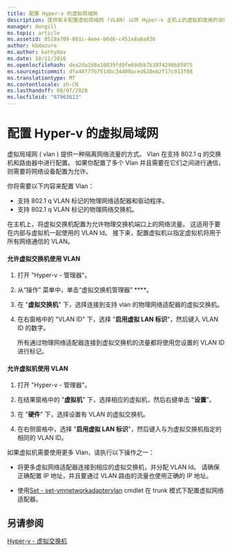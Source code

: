 ```yaml
---
title: 配置 Hyper-v 的虚拟局域网
description: 提供有关配置虚拟局域网 (VLAN) 以供 Hyper-v 主机上的虚拟机使用的说明。
manager: dongill
ms.topic: article
ms.assetid: 8510a709-001c-4eee-b6d6-c451e8a8a836
author: kbdazure
ms.author: kathydav
ms.date: 10/11/2016
ms.openlocfilehash: dea2da2d0a10839fd9fe69dbb7b3974290b85975
ms.sourcegitcommit: dfa48f77b751dbc34409aced628eb2f17c912f08
ms.translationtype: MT
ms.contentlocale: zh-CN
ms.lasthandoff: 08/07/2020
ms.locfileid: "87963613"
---
```

# <a name="configure-virtual-local-area-networks-for-hyper-v"></a>配置 Hyper-v 的虚拟局域网
虚拟局域网 \( vlan \) 提供一种隔离网络流量的方式。 Vlan 在支持 802.1 q 的交换机和路由器中进行配置。 如果你配置了多个 Vlan 并且需要在它们之间进行通信，则需要将网络设备配置为允许。

你将需要以下内容来配置 Vlan：

- 支持 802.1 q VLAN 标记的物理网络适配器和驱动程序。
- 支持 802.1 q VLAN 标记的物理网络交换机。

在主机上，将虚拟交换机配置为允许物理交换机端口上的网络流量。 这适用于要在内部与虚拟机一起使用的 VLAN Id。 接下来，配置虚拟机以指定虚拟机将用于所有网络通信的 VLAN。

#### <a name="to-allow-a-virtual-switch-to-use-a-vlan"></a>允许虚拟交换机使用 VLAN

1. 打开 "Hyper-v \- 管理器"。

2. 从“操作”  菜单中，单击“虚拟交换机管理器” ****。

3. 在 "**虚拟交换机**" 下，选择连接到支持 vlan 的物理网络适配器的虚拟交换机。

4. 在右窗格中的 "VLAN ID" 下，选择 "**启用虚拟 LAN 标识**"，然后键入 VLAN ID 的数字。

    所有通过物理网络适配器连接到虚拟交换机的流量都将使用您设置的 VLAN ID 进行标记。

#### <a name="to-allow-a-virtual-machine-to-use-a-vlan"></a>允许虚拟机使用 VLAN

1. 打开 "Hyper-v \- 管理器"。

2. 在结果窗格中的 "**虚拟机**" 下，选择相应的虚拟机，然后右键单击 "**设置**"。

3. 在 "**硬件**" 下，选择设置有 VLAN 的虚拟交换机。

4. 在右侧窗格中，选择 "**启用虚拟 LAN 标识**"，然后键入与为虚拟交换机指定的相同的 VLAN ID。

如果虚拟机需要使用更多 Vlan，请执行以下操作之一：

- 将更多虚拟网络适配器连接到相应的虚拟交换机，并分配 VLAN Id。 请确保正确配置 IP 地址，并且要通过 VLAN 路由的流量也使用正确的 IP 地址。

- 使用[Set \- set-vmnetworkadaptervlan](https://technet.microsoft.com/library/hh848475.aspx) cmdlet 在 trunk 模式下配置虚拟网络适配器。

## <a name="see-also"></a>另请参阅

[Hyper-v \- 虚拟交换机](https://technet.microsoft.com/windows-server-docs/networking/technologies/hyper-v-virtual-switch/hyper-v-virtual-switch)
